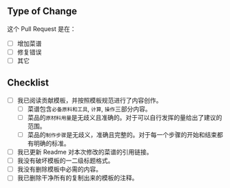 <!-- 请在此填写该 pr 的内容，例如 增加 or 修改一道菜谱。 -->

## Type of Change

这个 Pull Request 是在：

- [ ] 增加菜谱
- [ ] 修复错误
- [ ] 其它

## Checklist

- [ ] 我已阅读贡献模板，并按照模板规范进行了内容创作。
  - [ ] 菜谱包含`必备原料和工具`, `计算`, `操作`三部分内容。
  - [ ] 菜品的`原材料用量`是无歧义且准确的。对于可以自行发挥的量给出了建议的范围。
  - [ ] 菜品的`制作步骤`是无歧义，准确且完整的。对于每一个步骤的开始和结束都有明确的标准。
- [ ] 我已更新 Readme 对本次修改的菜谱的引用链接。
- [ ] 我没有破坏模板的一二级标题格式。
- [ ] 我没有删除模板中必需的内容。
- [ ] 我已删除干净所有的复制出来的模板的注释。

<!-- 如果该 pr 有关联 issue 请在此填写 -->
